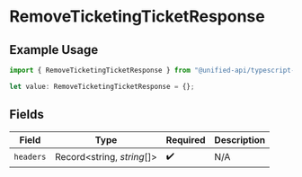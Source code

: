 # RemoveTicketingTicketResponse

## Example Usage

```typescript
import { RemoveTicketingTicketResponse } from "@unified-api/typescript-sdk/sdk/models/operations";

let value: RemoveTicketingTicketResponse = {};
```

## Fields

| Field                      | Type                       | Required                   | Description                |
| -------------------------- | -------------------------- | -------------------------- | -------------------------- |
| `headers`                  | Record<string, *string*[]> | :heavy_check_mark:         | N/A                        |